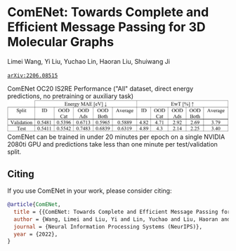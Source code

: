 # ComENet: Towards Complete and Efficient Message Passing for 3D Molecular Graphs

Limei Wang, Yi Liu, Yuchao Lin, Haoran Liu, Shuiwang Ji

[`arXiv:2206.08515`](https://arxiv.org/abs/2206.08515)

ComENet OC20 IS2RE Performance ("All" dataset, direct energy predictions, no pretraining or auxiliary task)
![OC20 IS2RE Performance](ComENetData.jpg)
ComENet can be trained in under 20 minutes per epoch on a single NVIDIA 2080ti GPU and predictions
take less than one minute per test/validation split.

## Citing

If you use ComENet in your work, please consider citing:

```bibtex
@article{ComENet,
  title = {{ComENet: Towards Complete and Efficient Message Passing for 3D Molecular Graphs}},
  author = {Wang, Limei and Liu, Yi and Lin, Yuchao and Liu, Haoran and Ji, Shuiwang},
  journal = {Neural Information Processing Systems (NeurIPS)},
  year = {2022},
}
```